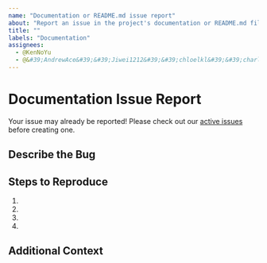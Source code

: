 ```yaml
---
name: "Documentation or README.md issue report"
about: "Report an issue in the project's documentation or README.md file."
title: ""
labels: "Documentation"
assignees:
  - @KenNoYu
  - @&#39;AndrewAce&#39;&#39;Jiwei1212&#39;&#39;chloelkl&#39;&#39;charlotte575757&#39;
---
```


# Documentation Issue Report

Your issue may already be reported!
Please check out our [active issues](https://github.com/KenNoYu/Vegeatery/issues) before creating one.

## Describe the Bug



## Steps to Reproduce



1.
2.
3.
4.

## Additional Context


